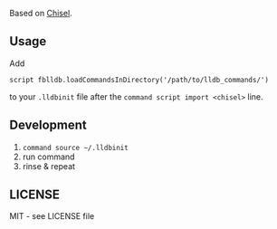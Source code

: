 Based on [Chisel](https://github.com/facebook/chisel).

## Usage

Add 

```
script fblldb.loadCommandsInDirectory('/path/to/lldb_commands/')
```

to your `.lldbinit` file after the `command script import <chisel>` line.

## Development

1. `command source ~/.lldbinit`
1. run command
1. rinse & repeat

## LICENSE

MIT - see LICENSE file
